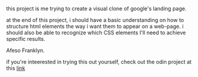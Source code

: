 this project is me trying to create a visual clone of google's landing page.

at the end of this project, i should have a basic understanding on how to structure html elements the way i want them to appear on a web-page. i should also be able to recognize which CSS elements I'll need to achieve specific results.

Afeso Franklyn.

if you're inteerested in trying this out yourself, check out the odin project at this [link](http://www.theodinproject.com/web-development-101/html-css)
